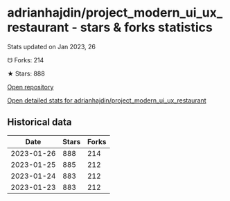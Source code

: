 # adrianhajdin/project_modern_ui_ux_restaurant - stars & forks statistics

Stats updated on Jan 2023, 26

☋ Forks: 214

★ Stars: 888

[Open repository](https://github.com/adrianhajdin/project_modern_ui_ux_restaurant)

[Open detailed stats for adrianhajdin/project_modern_ui_ux_restaurant](https://reviewgithub.com/rep/adrianhajdin/project_modern_ui_ux_restaurant)

## Historical data
| Date | Stars | Forks |
|------|-------|-------|
| 2023-01-26 | 888 | 214 | 
| 2023-01-25 | 885 | 212 | 
| 2023-01-24 | 883 | 212 | 
| 2023-01-23 | 883 | 212 | 

